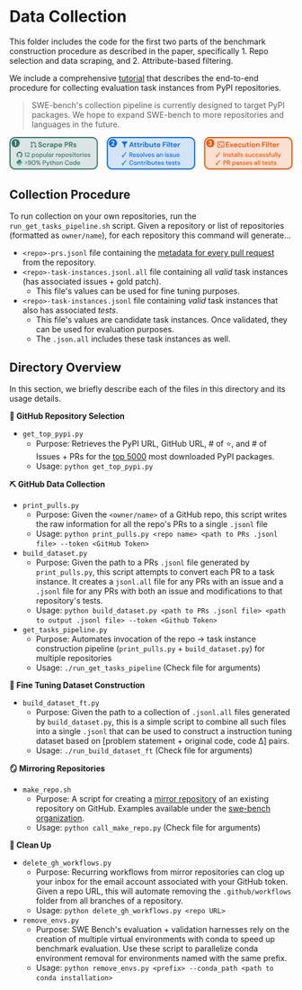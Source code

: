 # Data Collection
This folder includes the code for the first two parts of the benchmark construction procedure as described in the paper, specifically 1. Repo selection and data scraping, and 2. Attribute-based filtering.

We include a comprehensive [tutorial](https://github.com/princeton-nlp/SWE-bench/tree/main/swebench/collect/collection.md) that describes the end-to-end procedure for collecting evaluation task instances from PyPI repositories.

> SWE-bench's collection pipeline is currently designed to target PyPI packages. We hope to expand SWE-bench to more repositories and languages in the future.

<img src="../../assets/figures/collection.png">

## Collection Procedure
To run collection on your own repositories, run the `run_get_tasks_pipeline.sh` script. Given a repository or list of repositories (formatted as `owner/name`), for each repository this command will generate...
* `<repo>-prs.jsonl` file containing the [metadata for every pull request](https://docs.github.com/rest/reference/pulls#list-pull-requests) from the repository.
* `<repo>-task-instances.jsonl.all` file containing all *valid* task instances (has associated issues + gold patch).
    * This file's values can be used for fine tuning purposes.
* `<repo>-task-instances.jsonl` file containing *valid* task instances that also has associated *tests*.
    * This file's values are candidate task instances. Once validated, they can be used for evaluation purposes.
    * The `.json.all` includes these task instances as well.

## Directory Overview
In this section, we briefly describe each of the files in this directory and its usage details.

**🧐 GitHub Repository Selection**
* `get_top_pypi.py`
    * Purpose: Retrieves the PyPI URL, GitHub URL, # of ⭐, and # of Issues + PRs for the [top 5000](https://hugovk.github.io/top-pypi-packages/") most downloaded PyPI packages.
    * Usage: `python get_top_pypi.py`

**⛏️ GitHub Data Collection**
* `print_pulls.py`
    * Purpose: Given the `<owner/name>` of a GitHub repo, this script writes the raw information for all the repo's PRs to a single `.jsonl` file
    * Usage: `python print_pulls.py <repo name> <path to PRs .jsonl file> --token <GitHub Token>`
* `build_dataset.py`
    * Purpose: Given the path to a PRs `.jsonl` file generated by `print_pulls.py`, this script attempts to convert each PR to a task instance. It creates a `jsonl.all` file for any PRs with an issue and a `.jsonl` file for any PRs with both an issue and modifications to that repository's tests.
    * Usage: `python build_dataset.py <path to PRs .jsonl file> <path to output .jsonl file> --token <Github Token>`
* `get_tasks_pipeline.py`
    * Purpose: Automates invocation of the repo → task instance construction pipeline (`print_pulls.py` + `build_dataset.py`) for multiple repositories
    * Usage: `./run_get_tasks_pipeline` (Check file for arguments)

**🎵 Fine Tuning Dataset Construction**
* `build_dataset_ft.py`
    * Purpose: Given the path to a collection of `.jsonl.all` files generated by `build_dataset.py`, this is a simple script to combine all such files into a single `.jsonl` that can be used to construct a instruction tuning dataset based on [problem statement + original code, code Δ] pairs.
    * Usage: `./run_build_dataset_ft` (Check file for arguments)

**🪞 Mirroring Repositories**
* `make_repo.sh`
    * Purpose: A script for creating a [mirror repository](https://docs.github.com/en/repositories/creating-and-managing-repositories/duplicating-a-repository) of an existing repository on GitHub. Examples available under the [swe-bench organization](https://github.com/orgs/swe-bench/repositories).
    * Usage: `python call_make_repo.py` (Check file for arguments)

**🧹 Clean Up**
* `delete_gh_workflows.py`
    * Purpose: Recurring workflows from mirror repositories can clog up your inbox for the email account associated with your GitHub token. Given a repo URL, this will automate removing the `.github/workflows` folder from all branches of a repository.
    * Usage: `python delete_gh_workflows.py <repo URL>`
* `remove_envs.py`
    * Purpose: SWE Bench's evaluation + validation harnesses rely on the creation of multiple virtual environments with conda to speed up benchmark evaluation. Use these script to parallelize conda environment removal for environments named with the same prefix.
    * Usage: `python remove_envs.py <prefix> --conda_path <path to conda installation>`
